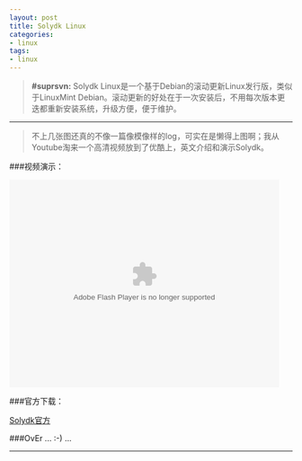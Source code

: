 ```yaml
---
layout: post
title: Solydk Linux
categories:
- linux
tags:
- linux
---
```


> __#suprsvn:__ Solydk Linux是一个基于Debian的滚动更新Linux发行版，类似于LinuxMint Debian。滚动更新的好处在于一次安装后，不用每次版本更迭都重新安装系统，升级方便，便于维护。

---

> 不上几张图还真的不像一篇像模像样的log，可实在是懒得上图啊；我从Youtube淘来一个高清视频放到了优酷上，英文介绍和演示Solydk。

###视频演示：

<div><object id="ssss" width="480" height="370" ><param name="allowScriptAccess" value="always" /><embed pluginspage="http://www.macromedia.com/go/getflashplayer" src="http://you.video.sina.com.cn/api/sinawebApi/outplayrefer.php/vid=120892518_3228303074_b0yyHyY/WjHK+l1lHz2stqlF+6xCpv2xhGm2uVqnJQ1ZUgiYJMXNb9wF4CHfAspD+XoLHcwydPwm3xQvbatQ/s.swf" type="application/x-shockwave-flash" name="ssss" allowFullScreen="true" allowScriptAccess="always" width="480" height="370"></embed></object></div>

###官方下载：

[Solydk官方](http://solydxk.com/homeedition/solydk/)

###OvEr ... :-) ...

---
